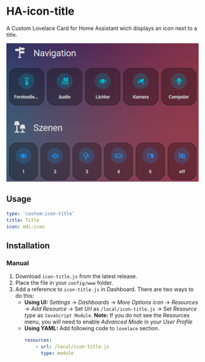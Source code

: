 # HA-icon-title
A Custom Lovelace Card for Home Assistant wich displays an icon next to a title.

![preview-icon-title-card](preview-icon-title-card.png)


## Usage
```yaml	
type: 'custom:icon-title'
title: Title
icon: mdi:icon
```

## Installation
### Manual
1. Download `icon-title.js` from the latest release.
2. Place the file in your `config/www` folder.
3. Add a reference to `icon-title.js` in Dashboard. There are two ways to do this:
    - **Using UI:** _Settings_ → _Dashboards_ → _More Options icon_ → _Resources_ → _Add Resource_ → Set _Url_ as `/local/icon-title.js` → Set _Resource type_ as `JavaScript Module`.
      **Note:** If you do not see the Resources menu, you will need to enable _Advanced Mode_ in your _User Profile_
    - **Using YAML:** Add following code to `lovelace` section.
        ```yaml
        resources:
            - url: /local/icon-title.js
              type: module
        ```